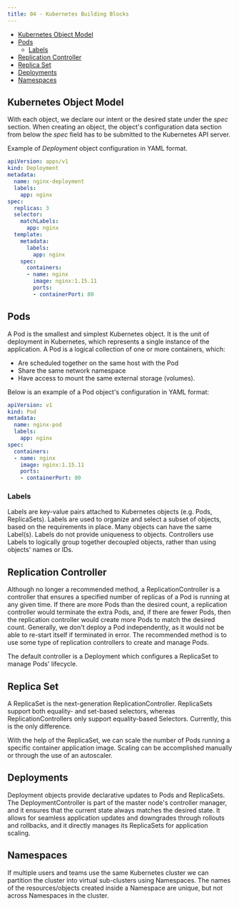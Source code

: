 ```yaml
---
title: 04 - Kubernetes Building Blocks
---
```

- [Kubernetes Object Model](#kubernetes-object-model)
- [Pods](#pods)
  - [Labels](#labels)
- [Replication Controller](#replication-controller)
- [Replica Set](#replica-set)
- [Deployments](#deployments)
- [Namespaces](#namespaces)

## Kubernetes Object Model

With each object, we declare our intent or the desired state under the *spec* section. When creating an object, the object's configuration data section from below the *spec* field has to be submitted to the Kubernetes API server.

Example of *Deployment* object configuration in YAML format.

```yaml
apiVersion: apps/v1
kind: Deployment
metadata:
  name: nginx-deployment
  labels:
    app: nginx
spec:
  replicas: 3
  selector:
    matchLabels:
      app: nginx
  template:
    metadata:
      labels:
        app: nginx
    spec:
      containers:
      - name: nginx
        image: nginx:1.15.11
        ports:
        - containerPort: 80
```

## Pods

A Pod is the smallest and simplest Kubernetes object. It is the unit of deployment in Kubernetes, which represents a single instance of the application. A Pod is a logical collection of one or more containers, which:

* Are scheduled together on the same host with the Pod
* Share the same network namespace
* Have access to mount the same external storage (volumes).

Below is an example of a Pod object's configuration in YAML format:

```yaml
apiVersion: v1
kind: Pod
metadata:
  name: nginx-pod
  labels:
    app: nginx
spec:
  containers:
  - name: nginx
    image: nginx:1.15.11
    ports:
    - containerPort: 80
```

### Labels

Labels are key-value pairs attached to Kubernetes objects (e.g. Pods, ReplicaSets). Labels are used to organize and select a subset of objects, based on the requirements in place. Many objects can have the same Label(s). Labels do not provide uniqueness to objects. Controllers use Labels to logically group together decoupled objects, rather than using objects' names or IDs.

## Replication Controller

Although no longer a recommended method, a ReplicationController is a controller that ensures a specified number of replicas of a Pod is running at any given time. If there are more Pods than the desired count, a replication controller would terminate the extra Pods, and, if there are fewer Pods, then the replication controller would create more Pods to match the desired count. Generally, we don't deploy a Pod independently, as it would not be able to re-start itself if terminated in error. The recommended method is to use some type of replication controllers to create and manage Pods.

The default controller is a Deployment which configures a ReplicaSet to manage Pods' lifecycle.

## Replica Set

A ReplicaSet is the next-generation ReplicationController. ReplicaSets support both equality- and set-based selectors, whereas ReplicationControllers only support equality-based Selectors. Currently, this is the only difference.

With the help of the ReplicaSet, we can scale the number of Pods running a specific container application image. Scaling can be accomplished manually or through the use of an autoscaler.

## Deployments

Deployment objects provide declarative updates to Pods and ReplicaSets. The DeploymentController is part of the master node's controller manager, and it ensures that the current state always matches the desired state. It allows for seamless application updates and downgrades through rollouts and rollbacks, and it directly manages its ReplicaSets for application scaling.

## Namespaces

If multiple users and teams use the same Kubernetes cluster we can partition the cluster into virtual sub-clusters using Namespaces. The names of the resources/objects created inside a Namespace are unique, but not across Namespaces in the cluster.
